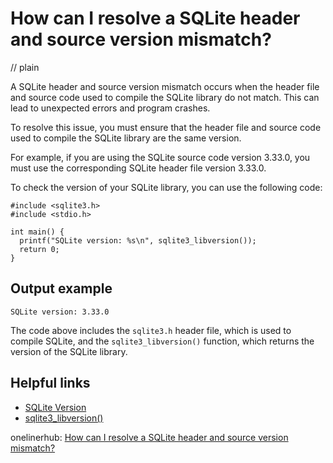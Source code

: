 # How can I resolve a SQLite header and source version mismatch?
// plain

A SQLite header and source version mismatch occurs when the header file and source code used to compile the SQLite library do not match. This can lead to unexpected errors and program crashes.

To resolve this issue, you must ensure that the header file and source code used to compile the SQLite library are the same version.

For example, if you are using the SQLite source code version 3.33.0, you must use the corresponding SQLite header file version 3.33.0.

To check the version of your SQLite library, you can use the following code:

```
#include <sqlite3.h>
#include <stdio.h>

int main() {
  printf("SQLite version: %s\n", sqlite3_libversion());
  return 0;
}
```

## Output example

```
SQLite version: 3.33.0
```

The code above includes the `sqlite3.h` header file, which is used to compile SQLite, and the `sqlite3_libversion()` function, which returns the version of the SQLite library.

## Helpful links
- [SQLite Version](https://www.sqlite.org/version.html)
- [sqlite3_libversion()](https://www.sqlite.org/c3ref/libversion.html)

onelinerhub: [How can I resolve a SQLite header and source version mismatch?](https://onelinerhub.com/sqlite/how-can-i-resolve-a-sqlite-header-and-source-version-mismatch)